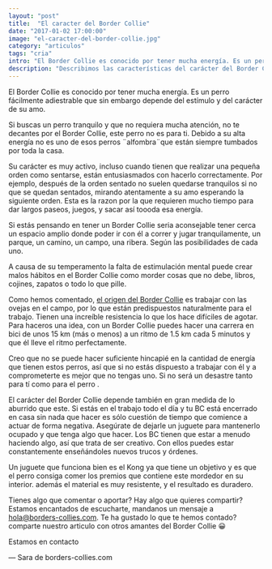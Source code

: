 ```yaml
---
layout: "post"
title:  "El caracter del Border Collie"
date: "2017-01-02 17:00:00"
image: "el-caracter-del-border-collie.jpg"
category: "articulos"
tags: "cria"
intro: "El Border Collie es conocido por tener mucha energía. Es un perro fácilmente adiestrable que sin embargo depende del estímulo y del carácter de su amo..."
description: "Describimos las características del carácter del Border Collie. El Border Collie tiene un carácter singular y es exigente con su dueño"
---
```


El Border Collie es conocido por tener mucha energía. Es un perro fácilmente adiestrable que sin embargo depende del estímulo y del carácter de su amo.

Si buscas un perro tranquilo y que no requiera mucha atención, no te decantes por el Border Collie, este perro no es para ti. Debido a su alta energía no es uno de esos perros ¨alfombra¨que están siempre tumbados por toda la casa.

Su carácter es muy activo,  incluso cuando tienen que realizar una pequeña orden como sentarse, están entusiasmados con hacerlo correctamente. Por ejemplo, después de la orden sentado no suelen quedarse tranquilos si no que se quedan sentados, mirando atentamente a su amo esperando la siguiente orden. Esta es la razon por la que requieren mucho tiempo para dar largos paseos, juegos, y sacar así toooda esa energía.

Si estás pensando en tener un Border Collie seria aconsejable tener cerca un espacio amplio donde poder ir con él a correr y jugar tranquilamente, un parque, un camino, un campo, una ribera. Según las posibilidades de cada uno.

A causa de su temperamento la falta de estimulación mental puede crear malos hábitos en el Border Collie como morder cosas que no debe, libros, cojines, zapatos o todo lo que pille.

Como hemos comentado, <a href="{{ site.url }}/raza-de-perro-border-collie/">el origen del Border Collie</a> es trabajar con las ovejas en el campo, por lo que están predispuestos naturalmente para el trabajo. Tienen una increíble resistencia lo que los hace  difíciles de agotar. Para haceros una idea, con un Border Collie puedes hacer una carrera en bici de  unos 15 km (más o menos) a un ritmo de 1.5 km cada 5 minutos y que él lleve el ritmo perfectamente.

Creo que no se puede hacer suficiente hincapié en la cantidad de energía que tienen estos perros, así que si no estás dispuesto a trabajar con él y a comprometerte  es mejor que no tengas uno. Si no será un desastre tanto para tí como para el perro .

El carácter del Border Collie depende también en gran medida de lo aburrido que este. Si estás en el trabajo todo el día y tu BC está encerrado en casa sin nada que hacer es sólo cuestión de tiempo que comience a actuar de forma negativa. Asegúrate de dejarle un juguete para mantenerlo ocupado y que tenga algo que hacer. Los BC tienen que estar a menudo haciendo algo, así que trata de ser creativo.  Con ellos puedes estar constantemente enseñándoles nuevos trucos y órdenes.

Un juguete que funciona bien es el Kong ya que tiene un objetivo y es que el perro consiga comer los premios que contiene este mordedor en su interior. además el material es muy resistente, y el resultado es duradero.

Tienes algo que comentar o aportar? Hay algo que quieres compartir? Estamos encantados de escucharte, mandanos un mensaje a hola@borders-collies.com.
Te ha gustado lo que te hemos contado? comparte nuestro articulo con otros amantes del Border Collie 😀

Estamos en contacto

— Sara de borders-collies.com
